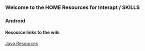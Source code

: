 

### Welcome to the HOME Resources for Interapt / SKILLS

### Android

#### Resource links to the wiki
[Java Resources](https://github.com/TinaBryan/JavaTerms/wiki/javaTerms)